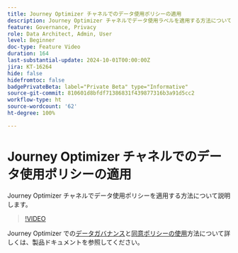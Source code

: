 ```yaml
---
title: Journey Optimizer チャネルでのデータ使用ポリシーの適用
description: Journey Optimizer チャネルでデータ使用ラベルを適用する方法について説明します。
feature: Governance, Privacy
role: Data Architect, Admin, User
level: Beginner
doc-type: Feature Video
duration: 164
last-substantial-update: 2024-10-01T00:00:00Z
jira: KT-16264
hide: false
hidefromtoc: false
badgePrivateBeta: label="Private Beta" type="Informative"
source-git-commit: 810601d8bfdf71386831f439877316b3a91d5cc2
workflow-type: ht
source-wordcount: '62'
ht-degree: 100%

---
```



# Journey Optimizer チャネルでのデータ使用ポリシーの適用

Journey Optimizer チャネルでデータ使用ポリシーを適用する方法について説明します。

>[!VIDEO](https://video.tv.adobe.com/v/3434906/?learn=on&captions=jpn)

Journey Optimizer での[データガバナンス](https://experienceleague.adobe.com/ja/docs/journey-optimizer/using/privacy/action-privacy-restricted)と[同意ポリシーの使用](https://experienceleague.adobe.com/ja/docs/journey-optimizer/using/privacy/consent/consent-restricted)方法について詳しくは、製品ドキュメントを参照してください。